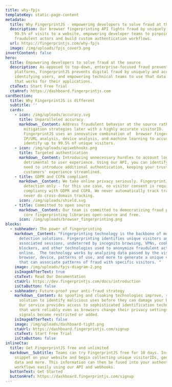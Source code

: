 ```yaml
---
title: why-fpjs
templateKey: static-page-content
metadata:
  title: Why FingerprintJS - empowering developers to solve fraud at the source
  description: Our browser fingerprinting API fights fraud by uniquely identifying
    99.5% of visits to a website, empowering developer teams to pinpoint
    fraudulent actors and build custom authentication workflows.
  url: https://fingerprintjs.com/why-fpjs
  image: /img/uploads/fpjs_cover3.png
invertContent: false
hero:
  title: Empowering developers to solve fraud at the source
  description: As opposed to top-down, enterprise-focused fraud prevention
    platforms, FingerprintJS prevents digital fraud by uniquely and accurately
    identifying users, and empowering technical teams to use that data in a way
    that works for their applications.
  ctaText: Start Free Trial
  ctaHref: https://dashboard.fingerprintjs.com
cardSection:
  title: Why FingerprintJS is different
  subtitle: ''
  cards:
    - icon: /img/uploads/accuracy.svg
      title: Unparalleled accuracy
      markdown__Content: Address fraudulent behavior at the source rather than through complex
        mitigation strategies later with a highly accurate visitorID.
        FingerprintJS uses an innovative combination of  browser fingerprinting,
        IP/URL analysis, device analysis, and machine learning to accurately
        identify up to 99.5% of unique visitors.
    - icon: /img/uploads/apiwebhooks.png
      title: Targeted authentication
      markdown__Content: Introducing unnecessary hurdles to account login and payment can be
        detrimental to user experience. Using our API, you can identify when you
        need to introduce additional authentication, keeping your trusted
        customers' experience streamlined.
    - title: GDPR and CCPA compliant
      markdown__Content: We take online privacy seriously. FingerprintJS is intended for fraud
        detection only - for this use case, no visitor consent is required for
        compliancy with GDPR and CGPA. We never automatically track traffic, and
        never do cross-domain tracking.
      icon: /img/uploads/shield.svg
    - title: Committed to open source
      markdown__Content: Our team is committed to democratizing fraud prevention by keeping our
        core fingerprinting libraries open-source and free.
      icon: /img/uploads/browser_fingerprinting.png
blocks:
  - subheader: The power of fingerprinting
    markdown__Content: "Fingerprinting technology is the backbone of most major fraud
      detection solutions. Fingerprinting identifies unique visitors and
      associated sessions, undeterred by incognito browsing, VPNs, cookie
      blockers, and other technologies used to anonymize fraudulent actors
      online.  The technology works by analyzing data passed by the visitor's
      browser, device, patterns of use, and more to generate a unique visitorID
      that can associate patterns of fraud with specific visitors. "
    image: /img/uploads/fpjs-diagram-2.png
    isImageAfterText: true
    ctaText: Read Our Documentation
    ctaUrl: https://dev.fingerprintjs.com/docs/introduction
    isCtaButton: false
  - subheader: Future-proof your anti-fraud strategy
    markdown__Content: As spoofing and cloaking technologies improve, so too must your
      solution to identify malicious uses before they can damage your business.
      Our service provides access to sophisticated identification techniques
      that work reliably even as browsers change their privacy settings and
      signals become restricted or added.
    isImageAfterText: false
    image: /img/uploads/dashboard-tight.png
    ctaUrl: https://dashboard.fingerprintjs.com/signup
    ctaText: Start Free Trial
    isCtaButton: false
inlineCta:
  title: Get FingerprintJS free and unlimited
  markdown__Subtitle: Teams can try FingerprintJS free for 10 days. Install our Javascript
    snippet on your website and begin collecting unique visitorIDs, geolocation
    data and more. This information can then be fused into your authentication
    workflows easily using our API and webhooks.
  buttonText: Get Started
  buttonHref: https://dashboard.fingerprintjs.com/signup
---
```

